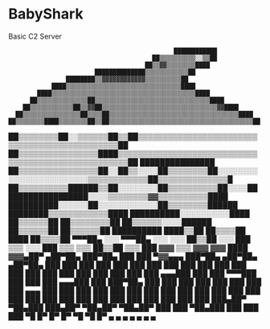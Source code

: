 # BabyShark
Basic C2 Server



                                                  ████████████
                                            ██▒▒▒▒▒▒▒▒▒▒░░▒▒██
                                          ██▒▒▓▓▒▒▒▒▒▒▒▒████
                            ██████████████▒▒▒▒▒▒▒▒▒▒▒▒██
                    ████████▒▒▓▓▓▓▓▓▓▓▓▓▓▓▒▒▒▒▒▒▒▒▒▒██
                ████▒▒▒▒▒▒▒▒▒▒▒▒▒▒▒▒▒▒▒▒▒▒▒▒▒▒▒▒▒▒▒▒████
            ████▒▒▒▒▒▒▒▒▒▒▒▒▒▒▒▒▒▒▒▒▒▒▒▒▒▒▒▒▒▒▒▒▒▒▒▒▒▒▒▒████
          ██▒▒▒▒▒▒▒▒▒▒▒▒▒▒██▒▒▒▒▒▒▒▒▒▒▒▒▒▒▒▒▒▒▒▒▒▒▒▒▒▒▒▒▒▒▒▒████
        ██▒▒▒▒▒▒▒▒▒▒▒▒██▒▒▓▓██▒▒▒▒▒▒▒▒▒▒▒▒▒▒▒▒▒▒▒▒▒▒▒▒▒▒▒▒▒▒▒▒▓▓████
      ██▒▒▒▒▒▒▒▒▒▒▒▒▒▒▒▒██▒▒▒▒██▒▒▒▒▒▒▒▒▒▒▒▒▒▒▒▒▒▒▒▒▒▒▒▒▒▒▒▒▒▒▒▒▒▒▒▒████
    ██▒▒▒▒▒▒▒▒████▒▒▒▒▒▒▒▒██▒▒██▒▒▒▒▒▒▒▒▒▒▒▒▒▒▒▒▒▒▒▒▒▒▒▒▒▒▒▒▒▒▒▒▒▒▒▒▒▒▒▒██
  ██▒▒▒▒▒▒▒▒██░░▒▒▒▒▒▒██▒▒██▒▒▒▒▒▒▒▒▒▒▒▒▒▒▒▒▒▒▒▒▒▒▒▒▒▒▒▒▒▒▒▒▒▒▒▒▒▒▒▒▒▒▒▒▒▒██
  ██▒▒▒▒▒▒▒▒▒▒▒▒▒▒▒▒████▒▒▒▒▒▒▒▒▒▒▒▒▒▒▒▒▒▒▒▒▒▒▒▒▒▒▒▒▒▒▒▒▒▒▒▒▒▒▒▒▒▒▒▒▒▒▒▒▒▒▒▒██  ███████████████
██▒▒▒▒▒▒▒▒▒▒▒▒▒▒▒▒██░░██▒▒░░░░██▒▒▒▒▒▒▒▒██░░░░░░░░░░░░░░░░░░░░░░░░▒▒▒▒▒▒▒▒▒▒▒▒██▒▒▒▒▒▒▒▒▒▒▒▒▒▒█
██▒▒▒▒▒▒▒▒▒▒██████▒▒██░░░░░░░░██▒▒▒▒▒▒▒▒▒▒██░░░░██████████████████░░░░▒▒▒▒▒▒▒▒▓▓▒▒▒▒▒▒▒▒▒▒████
  ██████████░░░░░░██░░░░░░░░░░░░██▒▒▒▒▒▒▒▒██████                  ████████▒▒▒▒▒▒▒▒▒▒▒▒████
        ██████████░░░░░░░░░░████  ██▒▒▒▒▒▒██                              ██▒▒▒▒▒▒▒▒██
          ██▒▒▒▒▒▒░░░░██████        ██▒▒▒▒▒▒██                            ██▒▒▒▒▒▒██
            ██████████                ████▒▒██                            ██▒▒▒▒██
                                          ████                            ██▒▒▒▒██
      ▀▀▀██▄         ░░░                 ▀▀▀██▄ ░░░                     ░░░ ██▒▒██
     ░░░ ███         ▒▒▒                ░░░ ███ ▒▒▒                     ▒▒▒ ██▒▒██
     ▒▒▒ ███         ▓▓▓                ▒▒▒     ▓▓▓                     ▓▓▓   ████
     ▓▓▓▄██▀ ▄██▀██▄ ███▀██▄ ███ ███    ▀▓▓▄▄▄  ███▀██▄ ▄██▀██▄ ▄██▀██▄ ███ ███
     ███ ███ ███ ███ ███ ███ ███ ███        ███ ███ ███ ███ ███ ███ ███ ███ ███
     ███ ███  ▄▄▄███ ███ ███  ▀▀▀███        ███ ███ ███  ▄▄▄███ ███     ███▀██▄
     ███ ███ ███ ███ ███ ███ ███ ███    ▄▄▄ ███ ███ ███ ███ ███ ███     ███ ███
     ███ ███ ███ ███ ███ ███ ███ ███    ███ ███ ███ ███ ███ ███ ███     ███ ███
     ███▄██▀ ▀██▄███ ███▄██▀ ▀██▄██▀    ▀██▄██▀ ███ ███ ▀██▄███ ███     ███ ███
                  ▀█ █▀        █▀                   █▀       ▀█  ▀█         █▀
                   ▄ ▄         ▄                    ▄         ▄   ▄         ▄
   



